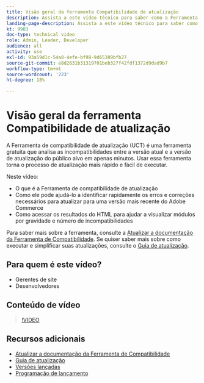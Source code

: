 ```yaml
---
title: Visão geral da ferramenta Compatibilidade de atualização
description: Assista a este vídeo técnico para saber como a Ferramenta de compatibilidade de atualização pode tornar sua próxima atualização mais fácil, barata e rápida.
landing-page-description: Assista a este vídeo técnico para saber como a Ferramenta de compatibilidade de atualização pode tornar sua próxima atualização mais fácil, barata e rápida.
kt: 9983
doc-type: technical video
role: Admin, Leader, Developer
audience: all
activity: use
exl-id: 93a59d1c-54a8-4efe-bf98-9d65389bfb27
source-git-commit: e8d2631b31319701beb327f42fdf1372d9dad9b7
workflow-type: tm+mt
source-wordcount: '223'
ht-degree: 18%

---
```


# Visão geral da ferramenta Compatibilidade de atualização

A Ferramenta de compatibilidade de atualização (UCT) é uma ferramenta gratuita que analisa as incompatibilidades entre a versão atual e a versão de atualização do público alvo em apenas minutos. Usar essa ferramenta torna o processo de atualização mais rápido e fácil de executar.

Neste vídeo:

- O que é a Ferramenta de compatibilidade de atualização
- Como ele pode ajudá-lo a identificar rapidamente os erros e correções necessários para atualizar para uma versão mais recente do Adobe Commerce
- Como acessar os resultados do HTML para ajudar a visualizar módulos por gravidade e número de incompatibilidades

Para saber mais sobre a ferramenta, consulte a [Atualizar a documentação da Ferramenta de Compatibilidade](https://experienceleague.adobe.com/docs/commerce-operations/upgrade-guide/upgrade-compatibility-tool/overview.html?lang=en). Se quiser saber mais sobre como executar e simplificar suas atualizações, consulte o [Guia de atualização](https://experienceleague.adobe.com/docs/commerce-operations/upgrade-guide/overview.html).

## Para quem é este vídeo?

- Gerentes de site
- Desenvolvedores

## Conteúdo de vídeo

>[!VIDEO](https://video.tv.adobe.com/v/341245?quality=12&learn=on)

## Recursos adicionais

- [Atualizar a documentação da Ferramenta de Compatibilidade](https://experienceleague.adobe.com/docs/commerce-operations/upgrade-guide/upgrade-compatibility-tool/overview.html?lang=en)
- [Guia de atualização](https://experienceleague.adobe.com/docs/commerce-operations/upgrade-guide/overview.html)
- [Versões lançadas](https://experienceleague.adobe.com/docs/commerce-operations/release/versions.html)
- [Programação de lançamento](https://experienceleague.adobe.com/docs/commerce-operations/release/planning/schedule.html)
